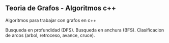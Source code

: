 ## Teoria de Grafos - Algoritmos c++
Algoritmos para trabajar con grafos en c++

Busqueda en profundidad (DFS).
Busqueda en anchura (BFS).
Clasificacion de arcos (arbol, retroceso, avance, cruce).
